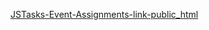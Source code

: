 [JSTasks-Event-Assignments-link-public_html](https://users.metropolia.fi/~georgiia/WSK-25/week2/event-assignments/)
